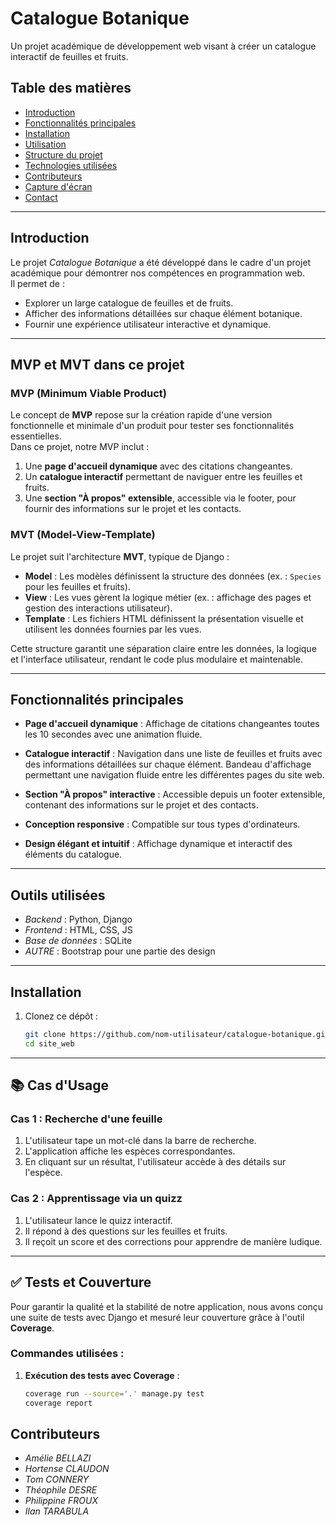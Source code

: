 # **Catalogue Botanique**

Un projet académique de développement web visant à créer un catalogue interactif de feuilles et fruits.

## **Table des matières**
- [Introduction](#introduction)
- [Fonctionnalités principales](#fonctionnalités-principales)
- [Installation](#installation)
- [Utilisation](#utilisation)
- [Structure du projet](#structure-du-projet)
- [Technologies utilisées](#technologies-utilisées)
- [Contributeurs](#contributeurs)
- [Capture d'écran](#capture-décran)
- [Contact](#contact)

---

## **Introduction**
Le projet *Catalogue Botanique* a été développé dans le cadre d'un projet académique pour démontrer nos compétences en programmation web.  
Il permet de :
- Explorer un large catalogue de feuilles et de fruits.
- Afficher des informations détaillées sur chaque élément botanique.
- Fournir une expérience utilisateur interactive et dynamique.

---

## **MVP et MVT dans ce projet**

### **MVP (Minimum Viable Product)**
Le concept de **MVP** repose sur la création rapide d'une version fonctionnelle et minimale d'un produit pour tester ses fonctionnalités essentielles.  
Dans ce projet, notre MVP inclut :
1. Une **page d'accueil dynamique** avec des citations changeantes.
2. Un **catalogue interactif** permettant de naviguer entre les feuilles et fruits.
3. Une **section "À propos" extensible**, accessible via le footer, pour fournir des informations sur le projet et les contacts.

### **MVT (Model-View-Template)**
Le projet suit l'architecture **MVT**, typique de Django :
- **Model** : Les modèles définissent la structure des données (ex. : `Species` pour les feuilles et fruits).
- **View** : Les vues gèrent la logique métier (ex. : affichage des pages et gestion des interactions utilisateur).
- **Template** : Les fichiers HTML définissent la présentation visuelle et utilisent les données fournies par les vues.

Cette structure garantit une séparation claire entre les données, la logique et l'interface utilisateur, rendant le code plus modulaire et maintenable.


---

## **Fonctionnalités principales**
- **Page d'accueil dynamique** : Affichage de citations changeantes toutes les 10 secondes avec une animation fluide.

- **Catalogue interactif** : Navigation dans une liste de feuilles et fruits avec des informations détaillées sur chaque élément. Bandeau d'affichage permettant une navigation fluide entre les différentes pages du site web.

- **Section "À propos" interactive** : Accessible depuis un footer extensible, contenant des informations sur le projet et des contacts.

- **Conception responsive** : Compatible sur tous types d'ordinateurs.

- **Design élégant et intuitif** : Affichage dynamique et interactif des éléments du catalogue.

---

## **Outils utilisées**
- *Backend* : Python, Django
- *Frontend* : HTML, CSS, JS
- *Base de données* : SQLite
- *AUTRE* : Bootstrap pour une partie des design

---

## **Installation**
1. Clonez ce dépôt :  
   ```bash
   git clone https://github.com/nom-utilisateur/catalogue-botanique.git
   cd site_web

---

## 📚 Cas d'Usage  
### Cas 1 : Recherche d'une feuille  
1. L'utilisateur tape un mot-clé dans la barre de recherche.  
2. L'application affiche les espèces correspondantes.  
3. En cliquant sur un résultat, l'utilisateur accède à des détails sur l'espèce.  

### Cas 2 : Apprentissage via un quizz  
1. L'utilisateur lance le quizz interactif.  
2. Il répond à des questions sur les feuilles et fruits.  
3. Il reçoit un score et des corrections pour apprendre de manière ludique.  

---
## ✅ Tests et Couverture  
Pour garantir la qualité et la stabilité de notre application, nous avons conçu une suite de tests avec Django et mesuré leur couverture grâce à l'outil **Coverage**.  

### Commandes utilisées :  
1. **Exécution des tests avec Coverage** :  
   ```bash
   coverage run --source='.' manage.py test
   coverage report

## **Contributeurs**
- *Amélie BELLAZI*
- *Hortense CLAUDON*
- *Tom CONNERY*
- *Théophile DESRE*
- *Philippine FROUX*
- *Ilan TARABULA*